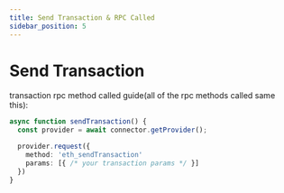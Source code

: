 ```yaml
---
title: Send Transaction & RPC Called
sidebar_position: 5
---
```


# Send Transaction

transaction rpc method called guide(all of the rpc methods called same this):

```ts
async function sendTransaction() {
  const provider = await connector.getProvider();

  provider.request({
    method: 'eth_sendTransaction'
    params: [{ /* your transaction params */ }]
  })
}
```
